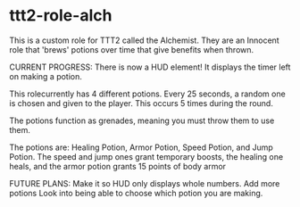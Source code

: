 # ttt2-role-alch
This is a custom role for TTT2 called the Alchemist.
They are an Innocent role that 'brews' potions over time that give benefits when thrown.


CURRENT PROGRESS:
There is now a HUD element! It displays the timer left on making a potion.

This rolecurrently has 4 different potions. Every 25 seconds, a random one is chosen and given to the player. This occurs 5 times during the round.

The potions function as grenades, meaning you must throw them to use them.

The potions are: Healing Potion, Armor Potion, Speed Potion, and Jump Potion. The speed and jump ones grant temporary boosts, the healing one heals, and the armor potion grants 15 points of body armor



FUTURE PLANS:
Make it so HUD only displays whole numbers.
Add more potions
Look into being able to choose which potion you are making.
